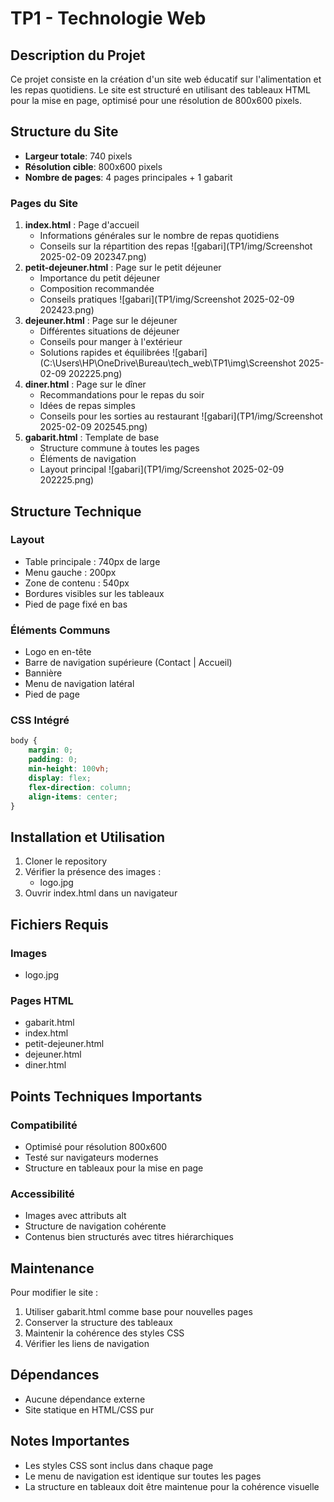 # TP1 - Technologie Web

## Description du Projet
Ce projet consiste en la création d'un site web éducatif sur l'alimentation et les repas quotidiens. Le site est structuré en utilisant des tableaux HTML pour la mise en page, optimisé pour une résolution de 800x600 pixels.

## Structure du Site
- **Largeur totale**: 740 pixels
- **Résolution cible**: 800x600 pixels
- **Nombre de pages**: 4 pages principales + 1 gabarit

### Pages du Site
1. **index.html** : Page d'accueil
   - Informations générales sur le nombre de repas quotidiens
   - Conseils sur la répartition des repas
   ![gabari](TP1/img/Screenshot 2025-02-09 202347.png)
2. **petit-dejeuner.html** : Page sur le petit déjeuner
   - Importance du petit déjeuner
   - Composition recommandée
   - Conseils pratiques
  ![gabari](TP1/img/Screenshot 2025-02-09 202423.png)
3. **dejeuner.html** : Page sur le déjeuner
   - Différentes situations de déjeuner
   - Conseils pour manger à l'extérieur
   - Solutions rapides et équilibrées
   ![gabari](C:\Users\HP\OneDrive\Bureau\tech_web\TP1\img\Screenshot 2025-02-09 202225.png)
4. **diner.html** : Page sur le dîner
   - Recommandations pour le repas du soir
   - Idées de repas simples
   - Conseils pour les sorties au restaurant
   ![gabari](TP1/img/Screenshot 2025-02-09 202545.png)
5. **gabarit.html** : Template de base
   - Structure commune à toutes les pages
   - Éléments de navigation
   - Layout principal
    ![gabari](TP1/img/Screenshot 2025-02-09 202225.png)


## Structure Technique

### Layout
- Table principale : 740px de large
- Menu gauche : 200px
- Zone de contenu : 540px
- Bordures visibles sur les tableaux
- Pied de page fixé en bas

### Éléments Communs
- Logo en en-tête
- Barre de navigation supérieure (Contact | Accueil)
- Bannière
- Menu de navigation latéral
- Pied de page

### CSS Intégré
```css
body {
    margin: 0;
    padding: 0;
    min-height: 100vh;
    display: flex;
    flex-direction: column;
    align-items: center;
}
```

## Installation et Utilisation

1. Cloner le repository
2. Vérifier la présence des images :
   - logo.jpg
3. Ouvrir index.html dans un navigateur

## Fichiers Requis

### Images
- logo.jpg

### Pages HTML
- gabarit.html
- index.html
- petit-dejeuner.html
- dejeuner.html
- diner.html

## Points Techniques Importants

### Compatibilité
- Optimisé pour résolution 800x600
- Testé sur navigateurs modernes
- Structure en tableaux pour la mise en page

### Accessibilité
- Images avec attributs alt
- Structure de navigation cohérente
- Contenus bien structurés avec titres hiérarchiques

## Maintenance

Pour modifier le site :
1. Utiliser gabarit.html comme base pour nouvelles pages
2. Conserver la structure des tableaux
3. Maintenir la cohérence des styles CSS
4. Vérifier les liens de navigation

## Dépendances
- Aucune dépendance externe
- Site statique en HTML/CSS pur

## Notes Importantes
- Les styles CSS sont inclus dans chaque page
- Le menu de navigation est identique sur toutes les pages
- La structure en tableaux doit être maintenue pour la cohérence visuelle